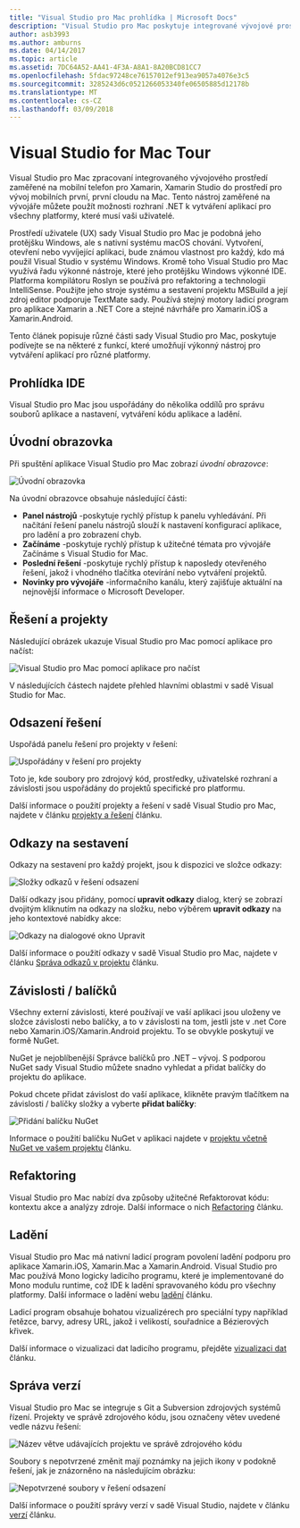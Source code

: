 ```yaml
---
title: "Visual Studio pro Mac prohlídka | Microsoft Docs"
description: "Visual Studio pro Mac poskytuje integrované vývojové prostředí pro sestavení aplikací .NET v systému macOS, včetně webů ASP.NET Core a projekty Xamarin pro iOS, Android, Mac a Xamarin.Forms."
author: asb3993
ms.author: amburns
ms.date: 04/14/2017
ms.topic: article
ms.assetid: 7DC64A52-AA41-4F3A-A8A1-8A20BCD81CC7
ms.openlocfilehash: 5fdac97248ce76157012ef913ea9057a4076e3c5
ms.sourcegitcommit: 3285243d6c0521266053340fe06505885d12178b
ms.translationtype: MT
ms.contentlocale: cs-CZ
ms.lasthandoff: 03/09/2018
---
```

# <a name="visual-studio-for-mac-tour"></a>Visual Studio for Mac Tour

Visual Studio pro Mac zpracovaní integrovaného vývojového prostředí zaměřené na mobilní telefon pro Xamarin, Xamarin Studio do prostředí pro vývoj mobilních první, první cloudu na Mac. Tento nástroj zaměřené na vývojáře můžete použít možnosti rozhraní .NET k vytváření aplikací pro všechny platformy, které musí vaši uživatelé.

Prostředí uživatele (UX) sady Visual Studio pro Mac je podobná jeho protějšku Windows, ale s nativní systému macOS chování. Vytvoření, otevření nebo vyvíjející aplikaci, bude známou vlastnost pro každý, kdo má použil Visual Studio v systému Windows. Kromě toho Visual Studio pro Mac využívá řadu výkonné nástroje, které jeho protějšku Windows výkonné IDE. Platforma kompilátoru Roslyn se používá pro refaktoring a technologii IntelliSense. Použijte jeho stroje systému a sestavení projektu MSBuild a její zdroj editor podporuje TextMate sady. Používá stejný motory ladicí program pro aplikace Xamarin a .NET Core a stejné návrháře pro Xamarin.iOS a Xamarin.Android.

Tento článek popisuje různé části sady Visual Studio pro Mac, poskytuje podívejte se na některé z funkcí, které umožňují výkonný nástroj pro vytváření aplikací pro různé platformy.

## <a name="ide-tour"></a>Prohlídka IDE

Visual Studio pro Mac jsou uspořádány do několika oddílů pro správu souborů aplikace a nastavení, vytváření kódu aplikace a ladění.

## <a name="welcome-screen"></a>Úvodní obrazovka

Při spuštění aplikace Visual Studio pro Mac zobrazí *úvodní obrazovce*:

![Úvodní obrazovka](media/ide-tour-image1.png)

Na úvodní obrazovce obsahuje následující části:

- **Panel nástrojů** -poskytuje rychlý přístup k panelu vyhledávání. Při načítání řešení panelu nástrojů slouží k nastavení konfigurací aplikace, pro ladění a pro zobrazení chyb.
- **Začínáme** -poskytuje rychlý přístup k užitečné témata pro vývojáře Začínáme s Visual Studio for Mac.
- **Poslední řešení** -poskytuje rychlý přístup k naposledy otevřeného řešení, jakož i vhodného tlačítka otevírání nebo vytváření projektů.
- **Novinky pro vývojáře** -informačního kanálu, který zajišťuje aktuální na nejnovější informace o Microsoft Developer.

## <a name="solutions-and-projects"></a>Řešení a projekty

Následující obrázek ukazuje Visual Studio pro Mac pomocí aplikace pro načíst:

![Visual Studio pro Mac pomocí aplikace pro načíst](media/ide-tour-image17.png)

V následujících částech najdete přehled hlavními oblastmi v sadě Visual Studio for Mac.

## <a name="solution-pad"></a>Odsazení řešení

Uspořádá panelu řešení pro projekty v řešení:

![Uspořádány v řešení pro projekty](media/ide-tour-image18.png)

Toto je, kde soubory pro zdrojový kód, prostředky, uživatelské rozhraní a závislosti jsou uspořádány do projektů specifické pro platformu.

Další informace o použití projekty a řešení v sadě Visual Studio pro Mac, najdete v článku [projekty a řešení](~/projects-and-solutions.md) článku.

## <a name="assembly-references"></a>Odkazy na sestavení
 
Odkazy na sestavení pro každý projekt, jsou k dispozici ve složce odkazy:

![Složky odkazů v řešení odsazení](media/ide-tour-image19.png)

Další odkazy jsou přidány, pomocí **upravit odkazy** dialog, který se zobrazí dvojitým kliknutím na odkazy na složku, nebo výběrem **upravit odkazy** na jeho kontextové nabídky akce:
 
![Odkazy na dialogové okno Upravit](media/ide-tour-image20.png)

Další informace o použití odkazy v sadě Visual Studio pro Mac, najdete v článku [Správa odkazů v projektu](~/managing-references-in-a-project.md) článku.

## <a name="dependencies--packages"></a>Závislosti / balíčků

Všechny externí závislosti, které používají ve vaší aplikaci jsou uloženy ve složce závislosti nebo balíčky, a to v závislosti na tom, jestli jste v .net Core nebo Xamarin.iOS/Xamarin.Android projektu. To se obvykle poskytují ve formě NuGet.

NuGet je nejoblíbenější Správce balíčků pro .NET – vývoj. S podporou NuGet sady Visual Studio můžete snadno vyhledat a přidat balíčky do projektu do aplikace.

Pokud chcete přidat závislost do vaší aplikace, klikněte pravým tlačítkem na závislosti / balíčky složky a vyberte **přidat balíčky**:

![Přidání balíčku NuGet](media/ide-tour-image21.png)

Informace o použití balíčku NuGet v aplikaci najdete v [projektu včetně NuGet ve vašem projektu](~/nuget-walkthrough.md) článku.

## <a name="refactoring"></a>Refaktoring

Visual Studio pro Mac nabízí dva způsoby užitečné Refaktorovat kódu: kontextu akce a analýzy zdroje. Další informace o nich [Refactoring](~/refactoring.md) článku.

## <a name="debugging"></a>Ladění

Visual Studio pro Mac má nativní ladicí program povolení ladění podporu pro aplikace Xamarin.iOS, Xamarin.Mac a Xamarin.Android. Visual Studio pro Mac používá Mono logicky ladicího programu, které je implementované do Mono modulu runtime, což IDE k ladění spravovaného kódu pro všechny platformy. Další informace o ladění webu [ladění](~/debugging.md) článku.

Ladicí program obsahuje bohatou vizualizérech pro speciální typy například řetězce, barvy, adresy URL, jakož i velikostí, souřadnice a Bézierových křivek.

Další informace o vizualizaci dat ladicího programu, přejděte [vizualizaci dat](~/data-visualizations.md) článku.

## <a name="version-control"></a>Správa verzí

Visual Studio pro Mac se integruje s Git a Subversion zdrojových systémů řízení. Projekty ve správě zdrojového kódu, jsou označeny větev uvedené vedle názvu řešení: 

![Název větve udávajících projektu ve správě zdrojového kódu](media/ide-tour-image22.png)

Soubory s nepotvrzené změnit mají poznámky na jejich ikony v podokně řešení, jak je znázorněno na následujícím obrázku:

![Nepotvrzené soubory v řešení odsazení](media/ide-tour-image23.png)

Další informace o použití správy verzí v sadě Visual Studio, najdete v článku [verzí](~/version-control.md) článku.